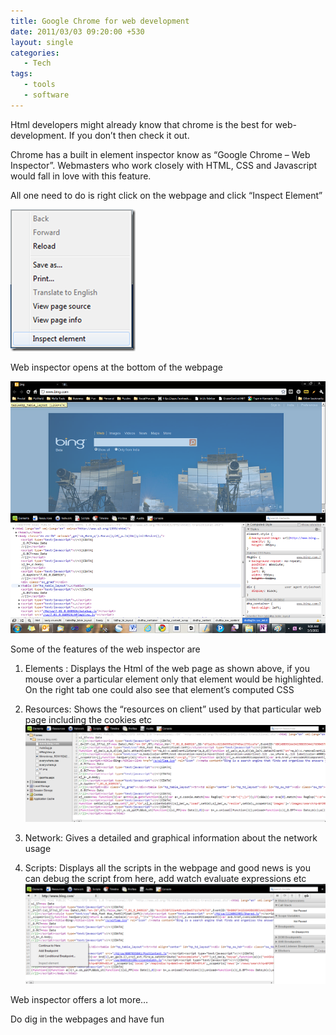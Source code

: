 ```yaml
---
title: Google Chrome for web development
date: 2011/03/03 09:20:00 +530
layout: single
categories: 
   - Tech
tags:
   - tools
   - software
---
```

Html developers might already know that chrome is the best for web-development.  If you don’t then check it out.

Chrome has a built in element inspector know as “Google Chrome – Web Inspector”.  Webmasters who work closely with HTML, CSS and Javascript would fall in love with this feature.

All one need to do is right click on the webpage and click “Inspect Element”

![Inspect Element](/assets/images/inspectelement.png)

Web inspector opens at the bottom of the webpage

![Chrome Web](/assets/images/chromeweb.png)

Some of the features of the web inspector are

1. Elements : Displays the Html of the web page as shown above, if you mouse over a particular element only that element would be highlighted. On the right tab one could also see that element’s computed CSS

2. Resources: Shows the “resources on client” used by that particular web page including the cookies etc![Chrome Web](/assets/images/chromeresources.png)
3. Network: Gives a detailed and graphical information about the network usage 
4. Scripts: Displays all the scripts in the webpage and good news is you can debug the script from here, add watch evaluate expressions etc![Chrome Web](/assets/images/chromescript.png)

Web inspector offers a lot more…

Do dig in the webpages and have fun